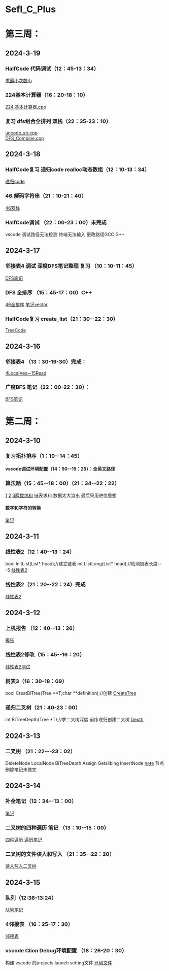 # Sefl_C_Plus
# 第三周：

## 2024-3-19
### HalfCode 代码调试（12：45-13：34）
[求最小次数小](https://github.com/Enolaalone/Sefl_C_Plus/blob/main/2024-3-19/3create_list.cpp)
### 224基本计算器（16：20-18：10）
[224.基本计算器.cpp](https://github.com/Enolaalone/Sefl_C_Plus/blob/main/2024-3-19/224.%E5%9F%BA%E6%9C%AC%E8%AE%A1%E7%AE%97%E5%99%A8.cpp)
### 复习 dfs组合全排列 双栈（22：35-23：10） 
[uncode_str.cpp](https://github.com/Enolaalone/Sefl_C_Plus/blob/main/2024-3-19/uncode_str.cpp)  
[DFS_Combine.cpp](https://github.com/Enolaalone/Sefl_C_Plus/blob/main/2024-3-19/DFS_Combine.cpp)

## 2024-3-18
### HalfCode复习 递归code realloc动态数组（12：10-13：34）
[递归code](https://github.com/Enolaalone/Sefl_C_Plus/tree/main/2024-3-18/1HalfCode)
### 46.解码字符串（21：10-21：40）
[46双栈](https://github.com/Enolaalone/Sefl_C_Plus/blob/main/2024-3-18/394%E5%AD%97%E7%AC%A6%E4%B8%B2%E8%A7%A3%E7%A0%81.cpp)
### HalfCode调试 （22：00-23：00）未完成
vscode 调试路径无法检测 终端无法输入 更改路径GCC G++
## 2024-3-17
### 邻接表4 调试 深度DFS笔记整理 复习 （10：10-11：45）
[DFS笔记](https://github.com/Enolaalone/Sefl_C_Plus/blob/main/2024-3-17/%E6%B7%B1%E5%BA%A6%E4%BC%98%E5%85%88DFS.md)
### DFS 全排序 （15：45-17：00）C++
[46全排序](https://github.com/Enolaalone/Sefl_C_Plus/blob/main/2024-3-17/46%E5%85%A8%E6%8E%92%E5%88%97.cpp)
[笔记vector](https://github.com/Enolaalone/Sefl_C_Plus/blob/main/2024-3-17/%E6%B7%B1%E5%BA%A6%E4%BC%98%E5%85%88DFS.md)
### HalfCode复习 create_list（21：30--22：30）
[TreeCode](https://github.com/Enolaalone/Sefl_C_Plus/tree/main/2024-3-17/1HalfCode)

## 2024-3-16
### 邻接表4 （13：30-19-30）完成：
[4LocalVex--15Read](https://github.com/Enolaalone/Sefl_C_Plus/tree/main/2024-3-16)
### 广度BFS 笔记（22：00-22：30）：
[BFS笔记](https://github.com/Enolaalone/Sefl_C_Plus/blob/main/2024-3-16/%E5%B9%BF%E5%BA%A6%E4%BC%98%E5%85%88%E9%81%8D%E5%8E%86%E7%9A%84%E5%8E%9F%E7%90%86%EF%BC%9A.md)

# 第二周：
## 2024-3-10

### 复习拓扑排序（1：10--14：45） 
#### vscode调试环境配置（14：50--15：25）：全英文路径
### 算法题（15：45--18：00）（21：34--22：22）
[1](https://github.com/Enolaalone/Sefl_C_Plus/blob/main/2024-3-10/150%E9%80%86%E6%B3%A2%E5%85%B0.cpp)
[2](https://github.com/Enolaalone/Sefl_C_Plus/blob/main/2024-3-10/155%E6%9C%80%E5%B0%8F%E6%A0%88.cpp)
[3两数求和](https://github.com/Enolaalone/Sefl_C_Plus/tree/main/2024-3-10/2%E4%B8%A4%E6%95%B0%E5%92%8C) 链表求和 数据太大溢出 最后采用进位思想

#### 数字和字符的转换
[笔记](https://github.com/Enolaalone/Sefl_C_Plus/blob/main/2024-3-10/%E4%B8%80%E3%80%81%E6%95%B0%E5%AD%97%E8%BD%AC%E5%AD%97%E7%AC%A6%E4%B8%B2.md)



## 2024-3-11

### 线性表2（12：40--13：24）
bool InitList(List* head);//建立链表
int ListLong(List* head);//检测链表长度---5
[线性表2](https://github.com/Enolaalone/Sefl_C_Plus/tree/main/2024-3-11/2ListStruct)

### 线性表2（21：20--22：24）完成
[线性表2](https://github.com/Enolaalone/Sefl_C_Plus/tree/main/2024-3-11/2ListStruct)



## 2024-3-12

### 上机报告 （12：40--13：26）
[报告](https://github.com/Enolaalone/Sefl_C_Plus/blob/main/2024-3-12/%E6%8A%A5%E5%91%8A.md)

### 线性表2修改（15：45--16：20）
[线性表2测试](https://github.com/Enolaalone/Sefl_C_Plus/blob/main/2024-3-12/14_0Read.c)

### 树表3（16：30-18：09）
bool CreatBiTree(Tree **T,char **definition);//创建
[CreateTree](https://github.com/Enolaalone/Sefl_C_Plus/tree/main/2024-3-12/3TreeStruct)

### 递归二叉树（21：40-23：00）
int BiTreeDepth(Tree *T);//求二叉树深度
前序递归创建二叉树
[Depth](https://github.com/Enolaalone/Sefl_C_Plus/blob/main/2024-3-12/%E5%89%8D%E5%BA%8F%E5%88%9B%E5%BB%BA%E4%BA%8C%E5%8F%89%E6%A0%91%EF%BC%9A.md)

## 2024-3-13
### 二叉树 （21：22---23：02）
DeleteNode LocalNode BiTreeDepth Assign Getslibing InsertNode
[note](https://github.com/Enolaalone/Sefl_C_Plus/tree/main/2024-3-13/3TreeStruct)
节点删除笔记未做完





## 2024-3-14
### 补全笔记（12：34--13：00）
[笔记](https://github.com/Enolaalone/Sefl_C_Plus/blob/main/2024-3-14/%E6%A0%91%EF%BC%88%E5%88%A0%E9%99%A4%E8%8A%82%E7%82%B9.md)

### 二叉树的四种遍历 笔记 （13：10--15：00）
[四种遍历](https://github.com/Enolaalone/Sefl_C_Plus/tree/main/2024-3-14/3TreeStruct)
[遍历笔记](https://github.com/Enolaalone/Sefl_C_Plus/blob/main/2024-3-14/%E4%BA%8C%E5%8F%89%E6%A0%91%E9%81%8D%E5%8E%86.md)

### 二叉树的文件读入和写入 （21：35--22：20）
[读入写入二叉树](https://github.com/Enolaalone/Sefl_C_Plus/tree/main/2024-3-14/3TreeStruct)



## 2024-3-15
### 队列（12:36-13:24）
[队列笔记](https://github.com/Enolaalone/Sefl_C_Plus/blob/main/2024-3-15/%E9%98%9F%E5%88%97%E7%BB%93%E6%9E%84%EF%BC%9A.md)

### 4邻接表 （16：25-17：30）
[邻接表](https://github.com/Enolaalone/Sefl_C_Plus/tree/main/2024-3-15/4HashStruct)

### vscode Clion Debug环境配置 （18：26-20：30）
构建.vscode 的projects launch setting文件
[环境文件](https://github.com/Enolaalone/Sefl_C_Plus/tree/main/2024-3-15/4HashStruct/vscode)
